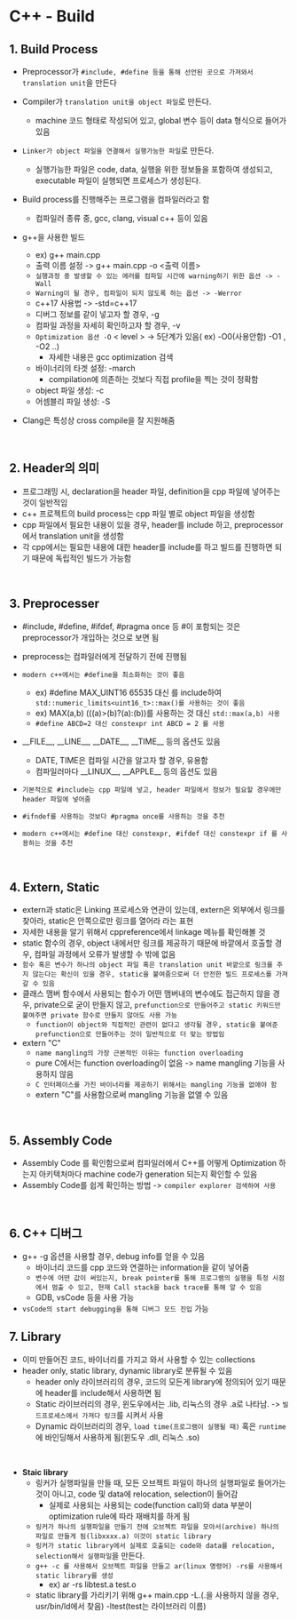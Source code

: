 # C++ - Build

## 1. Build Process
* Preprocessor가 `#include, #define 등을 통해 선언된 곳으로 가져와서 translation unit`을 만든다
* Compiler가 `translation unit을 object 파일`로 만든다.
    * machine 코드 형태로 작성되어 있고, global 변수 등이 data 형식으로 들어가 있음 
* `Linker가 object 파일을 연결해서 실행가능한 파일`로 만든다.
    * 실행가능한 파일은 code, data, 실행을 위한 정보들을 포함하여 생성되고, executable 파일이 실행되면 프로세스가 생성된다.

* Build process를 진행해주는 프로그램을 컴파일러라고 함
    * 컴파일러 종류 중, gcc, clang, visual c++ 등이 있음

* g++을 사용한 빌드
    * ex) g++ main.cpp
    * 출력 이름 설정 -> g++ main.cpp -o <출력 이름>
    * `실행과정 중 발생할 수 있는 에러를 컴파일 시간에 warning하기 위한 옵션 -> -Wall`
    * `Warning이 될 경우, 컴파일이 되지 않도록 하는 옵션 -> -Werror`
    * c++17 사용법 -> -std=c++17
    * 디버그 정보를 같이 넣고자 할 경우, -g
    * 컴파일 과정을 자세히 확인하고자 할 경우, -v
    * `Optimization 옵션 -O` < level > -> 5단계가 있음( ex) -O0(사용안함) -O1 , -O2 ..)
        * 자세한 내용은 gcc optimization 검색 
    * 바이너리의 타겟 설정: -march
        * compilation에 의존하는 것보다 직접 profile을 찍는 것이 정확함
    * object 파일 생성: -c
    * 어셈블리 파일 생성: -S

* Clang은 특성상 cross compile을 잘 지원해줌

<br/>

## 2. Header의 의미
* 프로그래밍 시, declaration을 header 파일, definition을 cpp 파일에 넣어주는 것이 일반적임
* c++ 프로젝트의 build process는 cpp 파일 별로 object 파일을 생성함
* cpp 파일에서 필요한 내용이 있을 경우, header를 include 하고, preprocessor에서 translation unit을 생성함
* 각 cpp에서는 필요한 내용에 대한 header를 include를 하고 빌드를 진행하면 되기 때문에 독립적인 빌드가 가능함

<br/>

## 3. Preprocesser
* #include, #define, #ifdef, #pragma once 등 #이 포함되는 것은 preprocessor가 개입하는 것으로 보면 됨
* preprocess는 컴파일러에게 전달하기 전에 진행됨
* `modern c++에서는 #define을 최소화하는 것이 좋음`
    *  ex) #define MAX_UINT16 65535 대신 <limits>를 include하여 `std::numeric_limits<uint16_t>::max()를 사용하는 것이 좋음`
    * ex) MAX(a,b) (((a)>(b)?(a):(b))를 사용하는 것 대신 `std::max(a,b) 사용`
    * `#define ABCD=2 대신 constexpr int ABCD = 2 를 사용`

* \_\_FILE__, \_\_LINE__, \_\_DATE__, \_\_TIME__ 등의 옵션도 있음
    * DATE, TIME은 컴파일 시간을 알고자 할 경우, 유용함
    * 컴파일러마다 \_\_LINUX\_\_, \_\_APPLE\_\_ 등의 옵션도 있음

* `기본적으로 #include는 cpp 파일에 넣고, header 파일에서 정보가 필요할 경우에만 header 파일에 넣어줌`

* `#ifndef를 사용하는 것보다 #pragma once를 사용하는 것을 추천`

* `modern c++에서는 #define 대신 constexpr, #ifdef 대신 constexpr if 를 사용하는 것을 추천`

<br/>

## 4. Extern, Static
* extern과 static은 Linking 프로세스와 연관이 있는데, extern은 외부에서 링크를 찾아라, static은 안쪽으로만 링크를 열어라 라는 표현
* 자세한 내용을 알기 위해서 cppreference에서 linkage 메뉴를 확인해볼 것
* static 함수의 경우, object 내에서만 링크를 제공하기 때문에 바깥에서 호출할 경우, 컴파일 과정에서 오류가 발생할 수 밖에 없음
* `함수 혹은 변수가 하나의 object 파일 혹은 translation unit 바깥으로 링크를 주지 않는다는 확신이 있을 경우, static을 붙여줌으로써 더 안전한 빌드 프로세스를 가져갈 수 있음`
* 클래스 맴버 함수에서 사용되는 함수가 어떤 맴버내의 변수에도 접근하지 않을 경우, private으로 굳이 만들지 않고, `prefunction으로 만들어주고 static 키워드만 붙여주면 private 함수로 만들지 않아도 사용 가능`
    * `function이 object와 직접적인 관련이 없다고 생각될 경우, static을 붙여준 prefunction으로 만들어주는 것이 일반적으로 더 맞는 방법임`
* extern "C" 
    * `name mangling의 가장 근본적인 이유는 function overloading`
    * pure C에서는 function overloading이 없음 -> name mangling 기능을 사용하지 않음
    * `C 인터페이스를 가진 바이너리를 제공하기 위해서는 mangling 기능을 없애야 함`
    * extern "C"를 사용함으로써 mangling 기능을 없앨 수 있음

<br/>

## 5. Assembly Code
* Assembly Code 를 확인함으로써 컴파일러에서 C++를 어떻게 Optimization 하는지 아키텍처마다 machine code가 generation 되는지 확인할 수 있음
* Assembly Code를 쉽게 확인하는 방법 -> `compiler explorer 검색하여 사용`

<br/>

## 6. C++ 디버그
* g++ -g 옵션을 사용할 경우, debug info를 얻을 수 있음
    * 바이너리 코드를 cpp 코드와 연결하는 information을 같이 넣어줌
    * `변수에 어떤 값이 써있는지, break pointer를 통해 프로그램의 실행을 특정 시점에서 멈출 수 있고, 현재 Call stack을 back trace를 통해 알 수 있음`
    * GDB, vsCode 등을 사용 가능
* `vsCode의 start debugging을 통해 디버그 모드 진입` 가능

## 7. Library
* 이미 만들어진 코드, 바이너리를 가지고 와서 사용할 수 있는 collections
* header only, static library, dynamic library로 분류될 수 있음
    * header only 라이브러리의 경우, 코드의 모든게 library에 정의되어 있기 때문에 header를 include해서 사용하면 됨
    * Static 라이브러리의 경우, 윈도우에서는 .lib, 리눅스의 경우 .a로 나타남. -> `빌드프로세스에서 가져다 링크`를 시켜서 사용
    * Dynamic 라이브러리의 경우, `load time(프로그램이 실행될 때)` 혹은 `runtime`에 바인딩해서 사용하게 됨(윈도우 .dll, 리눅스 .so)

<br/>

* __Staic library__
    * 링커가 실행파일을 만들 때, 모든 오브젝트 파일이 하나의 실행파일로 들어가는 것이 아니고, code 및 data에 relocation, selection이 들어감
        * 실제로 사용되는 사용되는 code(function call)와 data 부분이 optimization rule에 따라 재배치를 하게 됨
    * `링커가 하나의 실행파일을 만들기 전에 오브젝트 파일을 모아서(archive) 하나의 파일로 만들게 됨(libxxxx.a) 이것이 static library` 
    * `링커가 static library에서 실제로 호출되는 code와 data를 relocation, selection해서 실행파일`을 만든다.
    * `g++ -c 를 사용해서 오브젝트 파일을 만들고 ar(linux 명령어) -rs를 사용해서 static library를 생성`
        * ex) ar -rs libtest.a test.o
    * static library를 가리키기 위해 g++ main.cpp -L.(.을 사용하지 않을 경우, usr/bin/ld에서 찾음) -ltest(test는 라이브러리 이름) 
